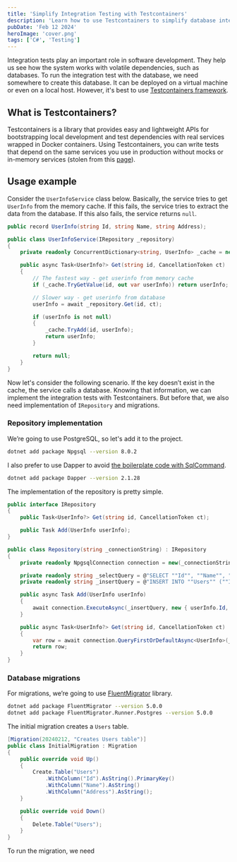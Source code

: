 ```yaml
---
title: 'Simplify Integration Testing with Testcontainers'
description: 'Learn how to use Testcontainers to simplify database integration testing in C# by running PostgreSQL in Docker containers'
pubDate: 'Feb 12 2024'
heroImage: 'cover.png'
tags: ['C#', 'Testing']
---
```


Integration tests play an important role in software development. They help us see how the system works with volatile dependencies, such as databases. To run the integration test with the database, we need somewhere to create this database. It can be deployed on a virtual machine or even on a local host. However, it's best to use [Testcontainers framework](https://testcontainers.com/).

## What is Testcontainers?

Testcontainers is a library that provides easy and lightweight APIs for bootstrapping local development and test dependencies with real services wrapped in Docker containers. Using Testcontainers, you can write tests that depend on the same services you use in production without mocks or in-memory services (stolen from this [page](https://testcontainers.com/getting-started/)).

## Usage example

Consider the `UserInfoService` class below. Basically, the service tries to get `UserInfo` from the memory cache. If this fails, the service tries to extract the data from the database. If this also fails, the service returns `null`.

``` cs
public record UserInfo(string Id, string Name, string Address);

public class UserInfoService(IRepository _repository)
{
    private readonly ConcurrentDictionary<string, UserInfo> _cache = new();

    public async Task<UserInfo?> Get(string id, CancellationToken ct)
    {
        // The fastest way - get userinfo from memory cache
        if (_cache.TryGetValue(id, out var userInfo)) return userInfo;

        // Slower way - get userinfo from database
        userInfo = await _repository.Get(id, ct);

        if (userInfo is not null)
        {
            _cache.TryAdd(id, userInfo);
            return userInfo;
        }

        return null;
    }
}
```

Now let's consider the following scenario. If the key doesn’t exist in the cache, the service calls a database. Knowing that information, we can implement the integration tests with Testcontainers. But before that, we also need implementation of `IRepository` and migrations.

### Repository implementation

We’re going to use PostgreSQL, so let's add it to the project.

``` sh
dotnet add package Npgsql --version 8.0.2
```

I also prefer to use Dapper to avoid [the boilerplate code with SqlCommand](https://www.learndapper.com/#what-does-dapper-do).

``` sh
dotnet add package Dapper --version 2.1.28
```

The implementation of the repository is pretty simple.

``` cs
public interface IRepository
{
    public Task<UserInfo?> Get(string id, CancellationToken ct);

    public Task Add(UserInfo userInfo);
}

public class Repository(string _connectionString) : IRepository
{
    private readonly NpgsqlConnection connection = new(_connectionString);

    private readonly string _selectQuery = @"SELECT ""Id"", ""Name"", ""Address"" FROM ""Users"" WHERE ""Id"" = @Id";
    private readonly string _insertQuery = @"INSERT INTO ""Users"" (""Id"", ""Name"", ""Address"") VALUES (@Id, @Name, @Address)";

    public async Task Add(UserInfo userInfo)
    {
        await connection.ExecuteAsync(_insertQuery, new { userInfo.Id, userInfo.Name, userInfo.Address });
    }

    public async Task<UserInfo?> Get(string id, CancellationToken ct)
    {
        var row = await connection.QueryFirstOrDefaultAsync<UserInfo>(_selectQuery, new { Id = id });
        return row;
    }
}
```

### Database migrations

For migrations, we’re going to use [FluentMigrator](https://github.com/fluentmigrator/fluentmigrator) library.

``` sh
dotnet add package FluentMigrator --version 5.0.0
dotnet add package FluentMigrator.Runner.Postgres --version 5.0.0
```

The initial migration creates a `Users` table.

``` cs
[Migration(20240212, "Creates Users table")]
public class InitialMigration : Migration
{
    public override void Up()
    {
        Create.Table("Users")
            .WithColumn("Id").AsString().PrimaryKey()
            .WithColumn("Name").AsString()
            .WithColumn("Address").AsString();
    }

    public override void Down()
    {
        Delete.Table("Users");
    }
}
```

To run the migration, we need
